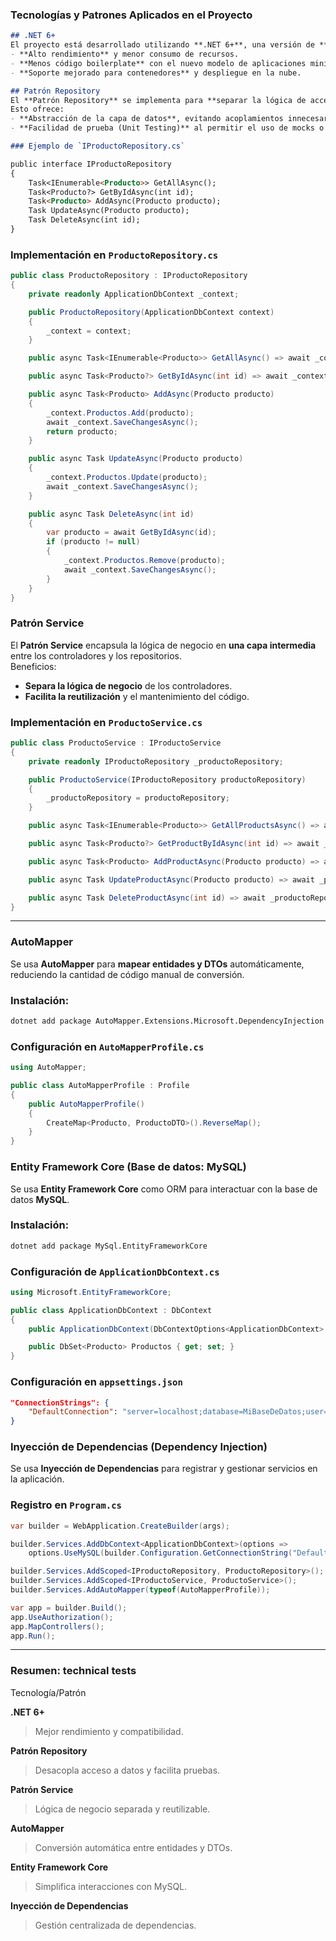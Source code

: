 ### Tecnologías y Patrones Aplicados en el Proyecto

```markdown
## .NET 6+
El proyecto está desarrollado utilizando **.NET 6+**, una versión de **LTS (Long-Term Support)** que ofrece:
- **Alto rendimiento** y menor consumo de recursos.
- **Menos código boilerplate** con el nuevo modelo de aplicaciones minimalistas.
- **Soporte mejorado para contenedores** y despliegue en la nube.

## Patrón Repository
El **Patrón Repository** se implementa para **separar la lógica de acceso a datos** de la lógica de negocio.  
Esto ofrece:
- **Abstracción de la capa de datos**, evitando acoplamientos innecesarios.
- **Facilidad de prueba (Unit Testing)** al permitir el uso de mocks o repositorios en memoria.

### Ejemplo de `IProductoRepository.cs`

public interface IProductoRepository
{
    Task<IEnumerable<Producto>> GetAllAsync();
    Task<Producto?> GetByIdAsync(int id);
    Task<Producto> AddAsync(Producto producto);
    Task UpdateAsync(Producto producto);
    Task DeleteAsync(int id);
}
```

### Implementación en `ProductoRepository.cs`

```csharp
public class ProductoRepository : IProductoRepository
{
    private readonly ApplicationDbContext _context;

    public ProductoRepository(ApplicationDbContext context)
    {
        _context = context;
    }

    public async Task<IEnumerable<Producto>> GetAllAsync() => await _context.Productos.ToListAsync();

    public async Task<Producto?> GetByIdAsync(int id) => await _context.Productos.FindAsync(id);

    public async Task<Producto> AddAsync(Producto producto)
    {
        _context.Productos.Add(producto);
        await _context.SaveChangesAsync();
        return producto;
    }

    public async Task UpdateAsync(Producto producto)
    {
        _context.Productos.Update(producto);
        await _context.SaveChangesAsync();
    }

    public async Task DeleteAsync(int id)
    {
        var producto = await GetByIdAsync(id);
        if (producto != null)
        {
            _context.Productos.Remove(producto);
            await _context.SaveChangesAsync();
        }
    }
}

```

### Patrón Service

El **Patrón Service** encapsula la lógica de negocio en **una capa intermedia** entre los controladores y los repositorios.  
Beneficios:

-   **Separa la lógica de negocio** de los controladores.
-   **Facilita la reutilización** y el mantenimiento del código.

### Implementación en `ProductoService.cs`

```csharp
public class ProductoService : IProductoService
{
    private readonly IProductoRepository _productoRepository;

    public ProductoService(IProductoRepository productoRepository)
    {
        _productoRepository = productoRepository;
    }

    public async Task<IEnumerable<Producto>> GetAllProductsAsync() => await _productoRepository.GetAllAsync();

    public async Task<Producto?> GetProductByIdAsync(int id) => await _productoRepository.GetByIdAsync(id);

    public async Task<Producto> AddProductAsync(Producto producto) => await _productoRepository.AddAsync(producto);

    public async Task UpdateProductAsync(Producto producto) => await _productoRepository.UpdateAsync(producto);

    public async Task DeleteProductAsync(int id) => await _productoRepository.DeleteAsync(id);
}

```
-----
###  AutoMapper

Se usa **AutoMapper** para **mapear entidades y DTOs** automáticamente, reduciendo la cantidad de código manual de conversión.

### Instalación:

```sh
dotnet add package AutoMapper.Extensions.Microsoft.DependencyInjection

```

### Configuración en `AutoMapperProfile.cs`

```csharp
using AutoMapper;

public class AutoMapperProfile : Profile
{
    public AutoMapperProfile()
    {
        CreateMap<Producto, ProductoDTO>().ReverseMap();
    }
}

```

### Entity Framework Core (Base de datos: MySQL)

Se usa **Entity Framework Core** como ORM para interactuar con la base de datos **MySQL**.

### Instalación:

```sh
dotnet add package MySql.EntityFrameworkCore

```

### Configuración de `ApplicationDbContext.cs`

```csharp
using Microsoft.EntityFrameworkCore;

public class ApplicationDbContext : DbContext
{
    public ApplicationDbContext(DbContextOptions<ApplicationDbContext> options) : base(options) {}

    public DbSet<Producto> Productos { get; set; }
}

```

### Configuración en `appsettings.json`

```json
"ConnectionStrings": {
    "DefaultConnection": "server=localhost;database=MiBaseDeDatos;user=root;password=********"
}

```

###  Inyección de Dependencias (Dependency Injection)

Se usa **Inyección de Dependencias** para registrar y gestionar servicios en la aplicación.

### Registro en `Program.cs`

```csharp
var builder = WebApplication.CreateBuilder(args);

builder.Services.AddDbContext<ApplicationDbContext>(options =>
    options.UseMySQL(builder.Configuration.GetConnectionString("DefaultConnection")));

builder.Services.AddScoped<IProductoRepository, ProductoRepository>();
builder.Services.AddScoped<IProductoService, ProductoService>();
builder.Services.AddAutoMapper(typeof(AutoMapperProfile));

var app = builder.Build();
app.UseAuthorization();
app.MapControllers();
app.Run();

```

----------

### Resumen: technical tests

Tecnología/Patrón

**.NET 6+**

>Mejor rendimiento y compatibilidad.

**Patrón Repository**

>Desacopla acceso a datos y facilita pruebas.

**Patrón Service**

>Lógica de negocio separada y reutilizable.

**AutoMapper**

>Conversión automática entre entidades y DTOs.

**Entity Framework Core**

>Simplifica interacciones con MySQL.

**Inyección de Dependencias**

>Gestión centralizada de dependencias.


<!--stackedit_data:
eyJoaXN0b3J5IjpbNDY0MzIyMjMzXX0=
-->